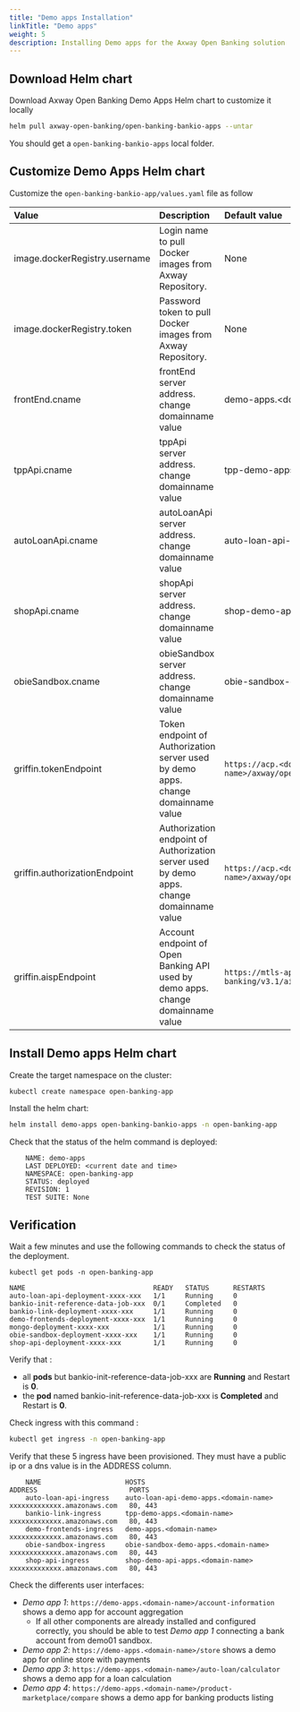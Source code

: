 ```yaml
---
title: "Demo apps Installation"
linkTitle: "Demo apps"
weight: 5
description: Installing Demo apps for the Axway Open Banking solution
---
```



## Download Helm chart

Download Axway Open Banking Demo Apps Helm chart to customize it locally

```bash
helm pull axway-open-banking/open-banking-bankio-apps --untar
```

You should get a `open-banking-bankio-apps` local folder.

## Customize Demo Apps Helm chart

Customize the `open-banking-bankio-app/values.yaml` file as follow

| Value         | Description                           | Default value  |
|:------------- |:------------------------------------- |:-------------- |
| image.dockerRegistry.username | Login name to pull Docker images from Axway Repository. | None |
| image.dockerRegistry.token | Password token to pull Docker images from Axway Repository. | None |
| frontEnd.cname | frontEnd server address. change domainname value | demo-apps.\<domain-name> |
| tppApi.cname | tppApi server address. change domainname value | tpp-demo-apps.\<domain-name> |
| autoLoanApi.cname | autoLoanApi server address. change domainname value | auto-loan-api-demo-apps.\<domain-name> |
| shopApi.cname | shopApi server address. change domainname value |shop-demo-api-apps.\<domain-name> |
| obieSandbox.cname | obieSandbox server address. change domainname value | obie-sandbox-demo-apps.\<domain-name> |
| griffin.tokenEndpoint | Token endpoint of Authorization server used by demo apps. change domainname value | `https://acp.<domain-name>/axway/openbanking_demo/oauth2/token` |
| griffin.authorizationEndpoint | Authorization endpoint of Authorization server used by demo apps. change domainname value | `https://acp.<domain-name>/axway/openbanking_demo/oauth2/authorize` |
| griffin.aispEndpoint | Account endpoint of Open Banking API used by demo apps. change domainname value | `https://mtls-api-proxy.<domain-name>/open-banking/v3.1/aisp` |

## Install Demo apps Helm chart

Create the target namespace on the cluster:

```bash
kubectl create namespace open-banking-app
```

Install the  helm chart:

```bash
helm install demo-apps open-banking-bankio-apps -n open-banking-app
```

Check that the status of the helm command is deployed:

```
    NAME: demo-apps
    LAST DEPLOYED: <current date and time>
    NAMESPACE: open-banking-app
    STATUS: deployed
    REVISION: 1 
    TEST SUITE: None
```

## Verification

Wait a few minutes and use the following commands to check the status of the deployment.

```
kubectl get pods -n open-banking-app
```

```
NAME                                READY   STATUS      RESTARTS   
auto-loan-api-deployment-xxxx-xxx   1/1     Running     0          
bankio-init-reference-data-job-xxx  0/1     Completed   0          
bankio-link-deployment-xxxx-xxx     1/1     Running     0          
demo-frontends-deployment-xxxx-xxx  1/1     Running     0          
mongo-deployment-xxxx-xxx           1/1     Running     0          
obie-sandbox-deployment-xxxx-xxx    1/1     Running     0          
shop-api-deployment-xxxx-xxx        1/1     Running     0          
```

Verify that :

* all **pods** but bankio-init-reference-data-job-xxx are  **Running** and Restart is **0**.
* the **pod** named bankio-init-reference-data-job-xxx is  **Completed** and Restart is **0**.

Check ingress with this command :

```bash
kubectl get ingress -n open-banking-app 
```

Verify that these 5 ingress have been provisioned. They must have a public ip or a dns value is in the ADDRESS column.

```
    NAME                     HOSTS                                   ADDRESS                       PORTS     
    auto-loan-api-ingress    auto-loan-api-demo-apps.<domain-name>   xxxxxxxxxxxxx.amazonaws.com   80, 443   
    bankio-link-ingress      tpp-demo-apps.<domain-name>             xxxxxxxxxxxxx.amazonaws.com   80, 443   
    demo-frontends-ingress   demo-apps.<domain-name>                 xxxxxxxxxxxxx.amazonaws.com   80, 443   
    obie-sandbox-ingress     obie-sandbox-demo-apps.<domain-name>    xxxxxxxxxxxxx.amazonaws.com   80, 443   
    shop-api-ingress         shop-demo-api-apps.<domain-name>        xxxxxxxxxxxxx.amazonaws.com   80, 443  
```

Check the differents user interfaces:

* *Demo app 1*: `https://demo-apps.<domain-name>/account-information` shows a demo app for account aggregation
    * If all other components are already installed and configured correctly, you should be able to test *Demo app 1* connecting a bank account from demo01 sandbox.
* *Demo app 2*: `https://demo-apps.<domain-name>/store` shows a demo app for online store with payments
* *Demo app 3*: `https://demo-apps.<domain-name>/auto-loan/calculator` shows a demo app for a loan calculation
* *Demo app 4*: `https://demo-apps.<domain-name>/product-marketplace/compare` shows a demo app for banking products listing
